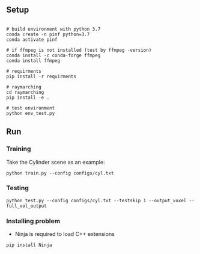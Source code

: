 ## Setup
```

# build environment with python 3.7
conda create -n pinf python=3.7
conda activate pinf 

# if ffmpeg is not installed (test by ffmpeg -version)
conda install -c conda-forge ffmpeg 
conda install ffmpeg

# requirments
pip install -r requirments

# raymarching
cd raymarching
pip install -e .

# test environment
python env_test.py

```


## Run

### Training

Take the Cylinder scene as an example:


```
python train.py --config configs/cyl.txt
```

### Testing

```
python test.py --config configs/cyl.txt --testskip 1 --output_voxel --full_vol_output
```


### Installing problem
- Ninja is required to load C++ extensions
```
pip install Ninja
```